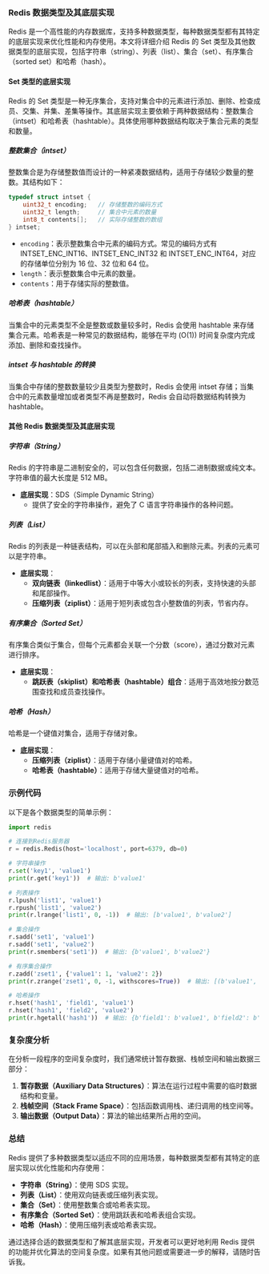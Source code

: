 ### Redis 数据类型及其底层实现

Redis 是一个高性能的内存数据库，支持多种数据类型，每种数据类型都有其特定的底层实现来优化性能和内存使用。本文将详细介绍 Redis 的 Set 类型及其他数据类型的底层实现，包括字符串（string）、列表（list）、集合（set）、有序集合（sorted set）和哈希（hash）。

#### Set 类型的底层实现

Redis 的 Set 类型是一种无序集合，支持对集合中的元素进行添加、删除、检查成员、交集、并集、差集等操作。其底层实现主要依赖于两种数据结构：整数集合（intset）和哈希表（hashtable）。具体使用哪种数据结构取决于集合元素的类型和数量。

##### 整数集合（intset）

整数集合是为存储整数值而设计的一种紧凑数据结构，适用于存储较少数量的整数。其结构如下：

```c
typedef struct intset {
    uint32_t encoding;   // 存储整数的编码方式
    uint32_t length;     // 集合中元素的数量
    int8_t contents[];   // 实际存储整数的数组
} intset;
```

- `encoding`：表示整数集合中元素的编码方式。常见的编码方式有 INTSET_ENC_INT16、INTSET_ENC_INT32 和 INTSET_ENC_INT64，对应的存储单位分别为 16 位、32 位和 64 位。
- `length`：表示整数集合中元素的数量。
- `contents`：用于存储实际的整数值。

##### 哈希表（hashtable）

当集合中的元素类型不全是整数或数量较多时，Redis 会使用 hashtable 来存储集合元素。哈希表是一种常见的数据结构，能够在平均 \(O(1)\) 时间复杂度内完成添加、删除和查找操作。

##### intset 与 hashtable 的转换

当集合中存储的整数数量较少且类型为整数时，Redis 会使用 intset 存储；当集合中的元素数量增加或者类型不再是整数时，Redis 会自动将数据结构转换为 hashtable。

#### 其他 Redis 数据类型及其底层实现

##### 字符串（String）

Redis 的字符串是二进制安全的，可以包含任何数据，包括二进制数据或纯文本。字符串值的最大长度是 512 MB。

- **底层实现**：SDS（Simple Dynamic String）
  - 提供了安全的字符串操作，避免了 C 语言字符串操作的各种问题。

##### 列表（List）

Redis 的列表是一种链表结构，可以在头部和尾部插入和删除元素。列表的元素可以是字符串。

- **底层实现**：
  - **双向链表（linkedlist）**：适用于中等大小或较长的列表，支持快速的头部和尾部操作。
  - **压缩列表（ziplist）**：适用于短列表或包含小整数值的列表，节省内存。

##### 有序集合（Sorted Set）

有序集合类似于集合，但每个元素都会关联一个分数（score），通过分数对元素进行排序。

- **底层实现**：
  - **跳跃表（skiplist）和哈希表（hashtable）组合**：适用于高效地按分数范围查找和成员查找操作。

##### 哈希（Hash）

哈希是一个键值对集合，适用于存储对象。

- **底层实现**：
  - **压缩列表（ziplist）**：适用于存储小量键值对的哈希。
  - **哈希表（hashtable）**：适用于存储大量键值对的哈希。

### 示例代码

以下是各个数据类型的简单示例：

```python
import redis

# 连接到Redis服务器
r = redis.Redis(host='localhost', port=6379, db=0)

# 字符串操作
r.set('key1', 'value1')
print(r.get('key1'))  # 输出: b'value1'

# 列表操作
r.lpush('list1', 'value1')
r.rpush('list1', 'value2')
print(r.lrange('list1', 0, -1))  # 输出: [b'value1', b'value2']

# 集合操作
r.sadd('set1', 'value1')
r.sadd('set1', 'value2')
print(r.smembers('set1'))  # 输出: {b'value1', b'value2'}

# 有序集合操作
r.zadd('zset1', {'value1': 1, 'value2': 2})
print(r.zrange('zset1', 0, -1, withscores=True))  # 输出: [(b'value1', 1.0), (b'value2', 2.0)]

# 哈希操作
r.hset('hash1', 'field1', 'value1')
r.hset('hash1', 'field2', 'value2')
print(r.hgetall('hash1'))  # 输出: {b'field1': b'value1', b'field2': b'value2'}
```

### 复杂度分析

在分析一段程序的空间复杂度时，我们通常统计暂存数据、栈帧空间和输出数据三部分：

1. **暂存数据（Auxiliary Data Structures）**：算法在运行过程中需要的临时数据结构和变量。
2. **栈帧空间（Stack Frame Space）**：包括函数调用栈、递归调用的栈空间等。
3. **输出数据（Output Data）**：算法的输出结果所占用的空间。

### 总结

Redis 提供了多种数据类型以适应不同的应用场景，每种数据类型都有其特定的底层实现以优化性能和内存使用：
- **字符串（String）**：使用 SDS 实现。
- **列表（List）**：使用双向链表或压缩列表实现。
- **集合（Set）**：使用整数集合或哈希表实现。
- **有序集合（Sorted Set）**：使用跳跃表和哈希表组合实现。
- **哈希（Hash）**：使用压缩列表或哈希表实现。

通过选择合适的数据类型和了解其底层实现，开发者可以更好地利用 Redis 提供的功能并优化算法的空间复杂度。如果有其他问题或需要进一步的解释，请随时告诉我。
